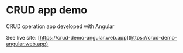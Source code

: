 # CRUD app demo

CRUD operation app developed with Angular

See live site: [https://crud-demo-angular.web.app](https://crud-demo-angular.web.app)
